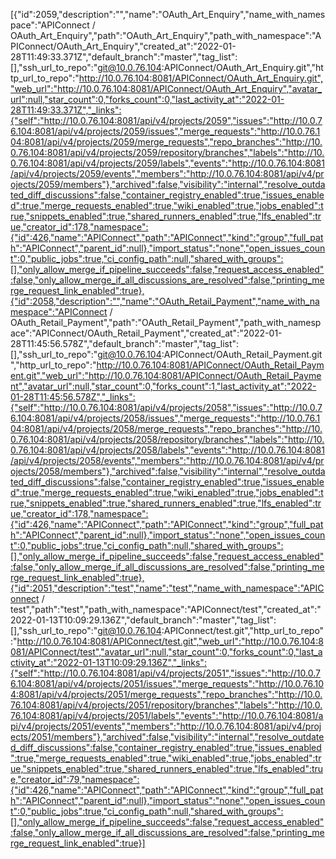 [{"id":2059,"description":"","name":"OAuth_Art_Enquiry","name_with_namespace":"APIConnect / OAuth_Art_Enquiry","path":"OAuth_Art_Enquiry","path_with_namespace":"APIConnect/OAuth_Art_Enquiry","created_at":"2022-01-28T11:49:33.371Z","default_branch":"master","tag_list":[],"ssh_url_to_repo":"git@10.0.76.104:APIConnect/OAuth_Art_Enquiry.git","http_url_to_repo":"http://10.0.76.104:8081/APIConnect/OAuth_Art_Enquiry.git","web_url":"http://10.0.76.104:8081/APIConnect/OAuth_Art_Enquiry","avatar_url":null,"star_count":0,"forks_count":0,"last_activity_at":"2022-01-28T11:49:33.371Z","_links":{"self":"http://10.0.76.104:8081/api/v4/projects/2059","issues":"http://10.0.76.104:8081/api/v4/projects/2059/issues","merge_requests":"http://10.0.76.104:8081/api/v4/projects/2059/merge_requests","repo_branches":"http://10.0.76.104:8081/api/v4/projects/2059/repository/branches","labels":"http://10.0.76.104:8081/api/v4/projects/2059/labels","events":"http://10.0.76.104:8081/api/v4/projects/2059/events","members":"http://10.0.76.104:8081/api/v4/projects/2059/members"},"archived":false,"visibility":"internal","resolve_outdated_diff_discussions":false,"container_registry_enabled":true,"issues_enabled":true,"merge_requests_enabled":true,"wiki_enabled":true,"jobs_enabled":true,"snippets_enabled":true,"shared_runners_enabled":true,"lfs_enabled":true,"creator_id":178,"namespace":{"id":426,"name":"APIConnect","path":"APIConnect","kind":"group","full_path":"APIConnect","parent_id":null},"import_status":"none","open_issues_count":0,"public_jobs":true,"ci_config_path":null,"shared_with_groups":[],"only_allow_merge_if_pipeline_succeeds":false,"request_access_enabled":false,"only_allow_merge_if_all_discussions_are_resolved":false,"printing_merge_request_link_enabled":true},{"id":2058,"description":"","name":"OAuth_Retail_Payment","name_with_namespace":"APIConnect / OAuth_Retail_Payment","path":"OAuth_Retail_Payment","path_with_namespace":"APIConnect/OAuth_Retail_Payment","created_at":"2022-01-28T11:45:56.578Z","default_branch":"master","tag_list":[],"ssh_url_to_repo":"git@10.0.76.104:APIConnect/OAuth_Retail_Payment.git","http_url_to_repo":"http://10.0.76.104:8081/APIConnect/OAuth_Retail_Payment.git","web_url":"http://10.0.76.104:8081/APIConnect/OAuth_Retail_Payment","avatar_url":null,"star_count":0,"forks_count":1,"last_activity_at":"2022-01-28T11:45:56.578Z","_links":{"self":"http://10.0.76.104:8081/api/v4/projects/2058","issues":"http://10.0.76.104:8081/api/v4/projects/2058/issues","merge_requests":"http://10.0.76.104:8081/api/v4/projects/2058/merge_requests","repo_branches":"http://10.0.76.104:8081/api/v4/projects/2058/repository/branches","labels":"http://10.0.76.104:8081/api/v4/projects/2058/labels","events":"http://10.0.76.104:8081/api/v4/projects/2058/events","members":"http://10.0.76.104:8081/api/v4/projects/2058/members"},"archived":false,"visibility":"internal","resolve_outdated_diff_discussions":false,"container_registry_enabled":true,"issues_enabled":true,"merge_requests_enabled":true,"wiki_enabled":true,"jobs_enabled":true,"snippets_enabled":true,"shared_runners_enabled":true,"lfs_enabled":true,"creator_id":178,"namespace":{"id":426,"name":"APIConnect","path":"APIConnect","kind":"group","full_path":"APIConnect","parent_id":null},"import_status":"none","open_issues_count":0,"public_jobs":true,"ci_config_path":null,"shared_with_groups":[],"only_allow_merge_if_pipeline_succeeds":false,"request_access_enabled":false,"only_allow_merge_if_all_discussions_are_resolved":false,"printing_merge_request_link_enabled":true},{"id":2051,"description":"test","name":"test","name_with_namespace":"APIConnect / test","path":"test","path_with_namespace":"APIConnect/test","created_at":"2022-01-13T10:09:29.136Z","default_branch":"master","tag_list":[],"ssh_url_to_repo":"git@10.0.76.104:APIConnect/test.git","http_url_to_repo":"http://10.0.76.104:8081/APIConnect/test.git","web_url":"http://10.0.76.104:8081/APIConnect/test","avatar_url":null,"star_count":0,"forks_count":0,"last_activity_at":"2022-01-13T10:09:29.136Z","_links":{"self":"http://10.0.76.104:8081/api/v4/projects/2051","issues":"http://10.0.76.104:8081/api/v4/projects/2051/issues","merge_requests":"http://10.0.76.104:8081/api/v4/projects/2051/merge_requests","repo_branches":"http://10.0.76.104:8081/api/v4/projects/2051/repository/branches","labels":"http://10.0.76.104:8081/api/v4/projects/2051/labels","events":"http://10.0.76.104:8081/api/v4/projects/2051/events","members":"http://10.0.76.104:8081/api/v4/projects/2051/members"},"archived":false,"visibility":"internal","resolve_outdated_diff_discussions":false,"container_registry_enabled":true,"issues_enabled":true,"merge_requests_enabled":true,"wiki_enabled":true,"jobs_enabled":true,"snippets_enabled":true,"shared_runners_enabled":true,"lfs_enabled":true,"creator_id":79,"namespace":{"id":426,"name":"APIConnect","path":"APIConnect","kind":"group","full_path":"APIConnect","parent_id":null},"import_status":"none","open_issues_count":0,"public_jobs":true,"ci_config_path":null,"shared_with_groups":[],"only_allow_merge_if_pipeline_succeeds":false,"request_access_enabled":false,"only_allow_merge_if_all_discussions_are_resolved":false,"printing_merge_request_link_enabled":true}]
